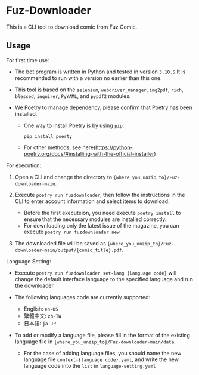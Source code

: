 # Fuz-Downloader
This is a CLI tool to download comic from Fuz Comic.

## Usage

For first time use:

- The bot program is written in Python and tested in version `3.10.5`.It is recommended to run with a version no earlier than this one.

- This tool is based on the `selenium`, `webdriver_manager`, `img2pdf`, `rich`, `blessed`, `inquirer`, `PyYAML`, and `pypdf2` modules.

- We Poetry to manage dependency, please confirm that Poetry has been installed.
	- One way to install Poetry is by using `pip`:

		`pip install poerty`

	- For other methods, see here(https://python-poetry.org/docs/#installing-with-the-official-installer)

For execution:

1. Open a CLI and change the directory to `{where_you_unzip_to}/Fuz-downloader-main`.

2. Execute `poetry run fuzdownloader`, then follow the instructions in the CLI to enter account information and select items to download.
	- Before the first executeion, you need execute `poetry install` to ensure that the necessary modules are installed correctly.
	- For downloading only the latest issue of the magazine, you can execute `poetry run fuzdownloader new`

3. The downloaded file will be saved as `{where_you_unzip_to}/Fuz-downloader-main/output/{comic_title}.pdf`.

Language Setting:

- Execute `poetry run fuzdownloader set-lang {language code}` will change the default interface language to the specified language and run the downloader

- The following languages code are currently supported:
	- English: `en-US`
	- 繁體中文: `zh-TW`
	- 日本語: `ja-JP`

- To add or modify a language file, please fill in the format of the existing language file in `{where_you_unzip_to}/Fuz-downloader-main/data`.
	- For the case of adding language files, you should name the new language file `context-{language code}.yaml`, and write the new language code into the `list` in `language-setting.yaml`


